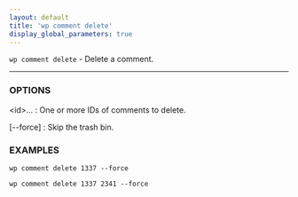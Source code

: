 ```yaml
---
layout: default
title: 'wp comment delete'
display_global_parameters: true
---
```


`wp comment delete` - Delete a comment.

<hr />

### OPTIONS

&lt;id&gt;...
: One or more IDs of comments to delete.

[\--force]
: Skip the trash bin.

### EXAMPLES

    wp comment delete 1337 --force

    wp comment delete 1337 2341 --force



